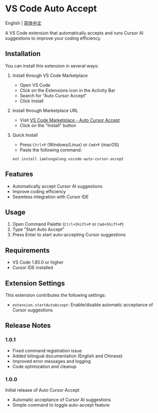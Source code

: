 # VS Code Auto Accept

English | [简体中文](README_zh.md)

A VS Code extension that automatically accepts and runs Cursor AI suggestions to improve your coding efficiency.

## Installation

You can install this extension in several ways:

1. Install through VS Code Marketplace
   - Open VS Code
   - Click on the Extensions icon in the Activity Bar
   - Search for "Auto Cursor Accept"
   - Click Install

2. Install through Marketplace URL
   - Visit [VS Code Marketplace - Auto Cursor Accept](https://marketplace.visualstudio.com/items?itemName=iamlongalong.vscode-auto-cursor-accept)
   - Click on the "Install" button

3. Quick Install
   - Press `Ctrl+P` (Windows/Linux) or `Cmd+P` (macOS)
   - Paste the following command:
   ```
   ext install iamlongalong.vscode-auto-cursor-accept
   ```

## Features

- Automatically accept Cursor AI suggestions
- Improve coding efficiency
- Seamless integration with Cursor IDE

## Usage

1. Open Command Palette (`Ctrl+Shift+P` or `Cmd+Shift+P`)
2. Type "Start Auto Accept"
3. Press Enter to start auto-accepting Cursor suggestions

## Requirements

- VS Code 1.85.0 or higher
- Cursor IDE installed

## Extension Settings

This extension contributes the following settings:

* `extension.startAutoAccept`: Enable/disable automatic acceptance of Cursor suggestions

## Release Notes

### 1.0.1

- Fixed command registration issue
- Added bilingual documentation (English and Chinese)
- Improved error messages and logging
- Code optimization and cleanup

### 1.0.0

Initial release of Auto Cursor Accept
- Automatic acceptance of Cursor AI suggestions
- Simple command to toggle auto-accept feature